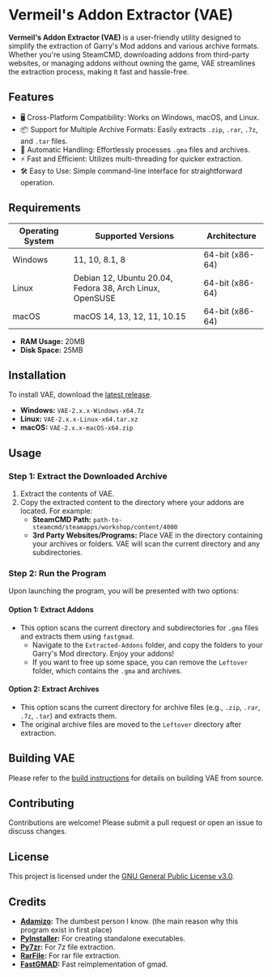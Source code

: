 # Vermeil's Addon Extractor (VAE)

**Vermeil's Addon Extractor (VAE)** is a user-friendly utility designed to simplify the extraction of Garry's Mod addons and various archive formats. Whether you're using SteamCMD, downloading addons from third-party websites, or managing addons without owning the game, VAE streamlines the extraction process, making it fast and hassle-free.

## Features

- 🖥️ Cross-Platform Compatibility: Works on Windows, macOS, and Linux.
- 📦 Support for Multiple Archive Formats: Easily extracts `.zip`, `.rar`, `.7z`, and `.tar` files.
- 🔄 Automatic Handling: Effortlessly processes `.gma` files and archives.
- ⚡ Fast and Efficient: Utilizes multi-threading for quicker extraction.
- 🛠️ Easy to Use: Simple command-line interface for straightforward operation.

## Requirements

| Operating System | Supported Versions                                       | Architecture    |
|------------------|----------------------------------------------------------|-----------------|
| Windows          | 11, 10, 8.1, 8                                           | 64-bit (x86-64) |
| Linux            | Debian 12, Ubuntu 20.04, Fedora 38, Arch Linux, OpenSUSE | 64-bit (x86-64) |
| macOS            | macOS 14, 13, 12, 11, 10.15                              | 64-bit (x86-64) |

- **RAM Usage:** 20MB
- **Disk Space:** 25MB

## Installation

To install VAE, download the [latest release](https://github.com/VermeilChan/VAE/releases/latest).

- **Windows:** `VAE-2.x.x-Windows-x64.7z`
- **Linux:** `VAE-2.x.x-Linux-x64.tar.xz`
- **macOS:** `VAE-2.x.x-macOS-x64.zip`

## Usage

### Step 1: Extract the Downloaded Archive

1. Extract the contents of VAE.
2. Copy the extracted content to the directory where your addons are located. For example:
   - **SteamCMD Path:** `path-to-steamcmd/steamapps/workshop/content/4000`
   - **3rd Party Websites/Programs:** Place VAE in the directory containing your archives or folders. VAE will scan the current directory and any subdirectories.

### Step 2: Run the Program

Upon launching the program, you will be presented with two options:

#### Option 1: Extract Addons

- This option scans the current directory and subdirectories for `.gma` files and extracts them using `fastgmad`.
  - Navigate to the `Extracted-Addons` folder, and copy the folders to your Garry's Mod directory. Enjoy your addons!
  - If you want to free up some space, you can remove the `Leftover` folder, which contains the `.gma` and archives.

#### Option 2: Extract Archives

- This option scans the current directory for archive files (e.g., `.zip`, `.rar`, `.7z`, `.tar`) and extracts them.
- The original archive files are moved to the `Leftover` directory after extraction.

## Building VAE

Please refer to the [build instructions](BUILD.md) for details on building VAE from source.

## Contributing

Contributions are welcome! Please submit a pull request or open an issue to discuss changes.

## License

This project is licensed under the [GNU General Public License v3.0](LICENSE).

## Credits

- **[Adamizo](https://github.com/adamizo):** The dumbest person I know. (the main reason why this program exist in first place)
- **[PyInstaller](https://www.pyinstaller.org/):** For creating standalone executables.
- **[Py7zr](https://pypi.org/project/py7zr/):** For 7z file extraction.
- **[RarFile](https://pypi.org/project/rarfile/):** For rar file extraction.
- **[FastGMAD](https://github.com/WilliamVenner/fastgmad):** Fast reimplementation of gmad.
